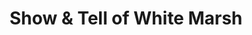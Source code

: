 ---
title: "Show & Tell of White Marsh"
url: /white-marsh/show-und-tell-of-white-marsh/
shop: Autohaus
---